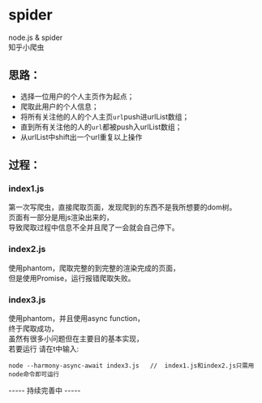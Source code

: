 # spider
node.js & spider  
知乎小爬虫
## 思路：
- 选择一位用户的个人主页作为起点；
- 爬取此用户的个人信息；
- 将所有关注他的人的个人主页`url`push进urlList数组；
- 直到所有关注他的人的`url`都被push入urlList数组；
- 从urlList中shift出一个url重复以上操作

## 过程：
### index1.js
第一次写爬虫，直接爬取页面，发现爬到的东西不是我所想要的dom树。  
页面有一部分是用js渲染出来的，  
导致爬取过程中信息不全并且爬了一会就会自己停下。
### index2.js
使用phantom，爬取完整的到完整的渲染完成的页面，  
但是使用Promise，运行报错爬取失败。
### index3.js
使用phantom，并且使用async function，  
终于爬取成功，  
虽然有很多小问题但在主要目的基本实现，  
若要运行 请在t中输入:
```
node --harmony-async-await index3.js   //  index1.js和index2.js只需用node命令即可运行
```

----- 持续完善中 -----
